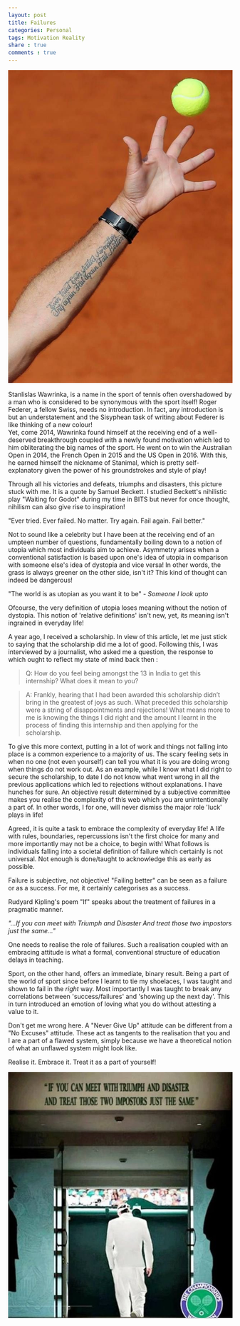 ```yaml
---
layout: post
title: Failures
categories: Personal
tags: Motivation Reality
share : true
comments : true
---
```


![](/images/wawrinka.jpg)


Stanlislas Wawrinka, is a name in the sport of tennis often overshadowed by a man who is considered to be synonymous with the sport itself! Roger Federer, a fellow Swiss, needs no introduction. In fact, any introduction is but an understatement and the Sisyphean task of writing about Federer is like thinking of a new colour!  
Yet, come 2014, Wawrinka found himself at the receiving end of a well-deserved breakthrough coupled with a newly found motivation which led to him obliterating the big names of the sport. He went on to win the Australian Open in 2014, the French Open in 2015 and the US Open in 2016. With this, he earned himself the nickname of Stanimal, which is pretty self-explanatory given the power of his groundstrokes and style of play! 

Through all his victories and defeats, triumphs and disasters, this picture stuck with me. It is a quote by Samuel Beckett. I studied Beckett's nihilistic play "Waiting for Godot" during my time in BITS but never for once thought, nihilism can also give rise to inspiration! 

"Ever tried. Ever failed. No matter. Try again. Fail again. Fail better."

Not to sound like a celebrity but I have been at the receiving end of an umpteen number of questions, fundamentally boiling down to a notion of utopia which most individuals aim to achieve. Asymmetry arises when a conventional satisfaction is based upon one's idea of utopia in comparison with someone else's idea of dystopia and vice versa! In other words, the grass is always greener on the other side, isn't it? This kind of thought can indeed be dangerous! 

"The world is as utopian as you want it to be" - *Someone I look upto*

Ofcourse, the very definition of utopia loses meaning without the notion of dystopia. This notion of 'relative definitions' isn't new, yet, its meaning isn't ingrained in everyday life!   

A year ago, I received a scholarship. In view of this article, let me just stick to saying that the scholarship did me a lot of good. Following this, I was interviewed by a journalist, who asked me a question, the response to which ought to reflect my state of mind back then : 

> Q: How do you feel being amongst the 13 in India to get this internship? What does it mean to you?

> A: Frankly, hearing that I had been awarded this scholarship didn’t bring in the greatest of joys as such. What preceded this scholarship were a string of disappointments and rejections! What means more to me is knowing the things I did right and the amount I learnt in the process of finding this internship and then applying for the scholarship.

To give this more context, putting in a lot of work and things not falling into place is a common experience to a majority of us. The scary feeling sets in when no one (not even yourself) can tell you what it is you are doing wrong when things do not work out. As an example, while I know what I did right to secure the scholarship, to date I do not know what went wrong in all the previous applications which led to rejections without explanations. I have hunches for sure. An objective result determined by a subjective committee makes you realise the complexity of this web which you are unintentionally a part of. In other words, I for one, will never dismiss the major role 'luck' plays in life! 

Agreed, it is quite a task to embrace the complexity of everyday life! A life with rules, boundaries, repercussions isn't the first choice for many and more importantly may not be a choice, to begin with! What follows is individuals falling into a societal definition of failure which certainly is not universal. Not enough is done/taught to acknowledge this as early as possible.

Failure is subjective, not objective! "Failing better" can be seen as a failure or as a success. For me, it certainly categorises as a success.

Rudyard Kipling's poem "If" speaks about the treatment of failures in a pragmatic manner. 

*"...If you can meet with Triumph and Disaster
And treat those two impostors just the same..."*  

One needs to realise the role of failures. Such a realisation coupled with an embracing attitude is what a formal, conventional structure of education delays in teaching. 

Sport, on the other hand, offers an immediate, binary result. Being a part of the world of sport since before I learnt to tie my shoelaces, I was taught and shown to fail in the *right* way. Most importantly I was taught to break any correlations between 'success/failures' and 'showing up the next day'. This in turn introduced an emotion of loving what you do without attesting a value to it.

Don't get me wrong here. A "Never Give Up" attitude can be different from a "No Excuses" attitude. These act as tangents to the realisation that you and I are a part of a flawed system, simply because we have a theoretical notion of what an unflawed system might look like. 

Realise it. Embrace it. Treat it as a part of yourself!


![](/images/truimph-disaster.jpg)
